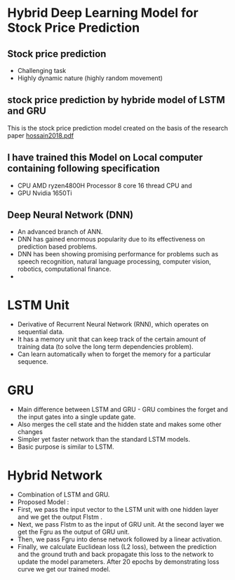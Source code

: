 # Hybrid Deep Learning Model for Stock Price Prediction

## Stock price prediction  
- Challenging task 
- Highly dynamic nature (highly random movement)

## stock price prediction by hybride model of LSTM and GRU
This is the stock price prediction model created on the basis of the research paper [hossain2018.pdf](https://github.com/sourabhsingh282/stockprice_prediction_LSTM_GRU/files/6244153/hossain2018.pdf)

## I have trained this Model on Local computer containing following specification
- CPU AMD ryzen4800H Processor 8 core 16 thread CPU and 
- GPU Nvidia 1650Ti
## Deep Neural Network (DNN)
- An advanced branch of ANN. 
- DNN has gained enormous popularity due to its effectiveness on prediction based problems. 
- DNN has been showing promising performance for problems such as speech recognition, natural language processing, computer vision, robotics, computational finance.
- 
# LSTM Unit

- Derivative of Recurrent Neural Network (RNN), which operates on sequential data. 
- It has a memory unit that can keep track of the certain amount of training data (to solve the long term dependencies problem).
- Can learn automatically when to forget the memory for a particular sequence.
 
 # GRU
- Main difference between LSTM and GRU - GRU combines the forget and the input gates into a single update gate.
- Also merges the cell state and the hidden state and makes some other changes
- Simpler yet faster network than the standard LSTM models.
- Basic purpose is similar to LSTM.


#  Hybrid Network
- Combination of LSTM and GRU.
- Proposed Model :
- First, we pass the input vector to the LSTM unit with one hidden layer and we get the output Flstm . 
- Next, we pass Flstm to as the input of GRU unit. At the second layer we get the Fgru as the output of GRU unit. 
- Then, we pass Fgru into dense network followed by a linear activation. 
- Finally, we calculate Euclidean loss (L2 loss), between the prediction and the ground truth and back propagate this loss to the network to update the model parameters. After 20 epochs by demonstrating loss curve we get our trained model.



 
